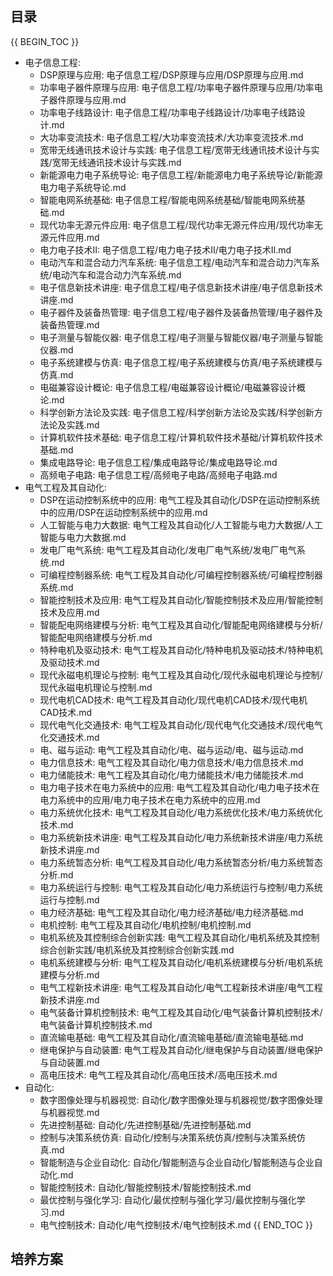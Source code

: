 ## 目录

{{ BEGIN_TOC }}
- 电子信息工程: 
  - DSP原理与应用: 电子信息工程/DSP原理与应用/DSP原理与应用.md
  - 功率电子器件原理与应用: 电子信息工程/功率电子器件原理与应用/功率电子器件原理与应用.md
  - 功率电子线路设计: 电子信息工程/功率电子线路设计/功率电子线路设计.md
  - 大功率变流技术: 电子信息工程/大功率变流技术/大功率变流技术.md
  - 宽带无线通讯技术设计与实践: 电子信息工程/宽带无线通讯技术设计与实践/宽带无线通讯技术设计与实践.md
  - 新能源电力电子系统导论: 电子信息工程/新能源电力电子系统导论/新能源电力电子系统导论.md
  - 智能电网系统基础: 电子信息工程/智能电网系统基础/智能电网系统基础.md
  - 现代功率无源元件应用: 电子信息工程/现代功率无源元件应用/现代功率无源元件应用.md
  - 电力电子技术II: 电子信息工程/电力电子技术II/电力电子技术II.md
  - 电动汽车和混合动力汽车系统: 电子信息工程/电动汽车和混合动力汽车系统/电动汽车和混合动力汽车系统.md
  - 电子信息新技术讲座: 电子信息工程/电子信息新技术讲座/电子信息新技术讲座.md
  - 电子器件及装备热管理: 电子信息工程/电子器件及装备热管理/电子器件及装备热管理.md
  - 电子测量与智能仪器: 电子信息工程/电子测量与智能仪器/电子测量与智能仪器.md
  - 电子系统建模与仿真: 电子信息工程/电子系统建模与仿真/电子系统建模与仿真.md
  - 电磁兼容设计概论: 电子信息工程/电磁兼容设计概论/电磁兼容设计概论.md
  - 科学创新方法论及实践: 电子信息工程/科学创新方法论及实践/科学创新方法论及实践.md
  - 计算机软件技术基础: 电子信息工程/计算机软件技术基础/计算机软件技术基础.md
  - 集成电路导论: 电子信息工程/集成电路导论/集成电路导论.md
  - 高频电子电路: 电子信息工程/高频电子电路/高频电子电路.md
- 电气工程及其自动化:
  - DSP在运动控制系统中的应用: 电气工程及其自动化/DSP在运动控制系统中的应用/DSP在运动控制系统中的应用.md
  - 人工智能与电力大数据: 电气工程及其自动化/人工智能与电力大数据/人工智能与电力大数据.md
  - 发电厂电气系统: 电气工程及其自动化/发电厂电气系统/发电厂电气系统.md
  - 可编程控制器系统: 电气工程及其自动化/可编程控制器系统/可编程控制器系统.md
  - 智能控制技术及应用: 电气工程及其自动化/智能控制技术及应用/智能控制技术及应用.md
  - 智能配电网络建模与分析: 电气工程及其自动化/智能配电网络建模与分析/智能配电网络建模与分析.md
  - 特种电机及驱动技术: 电气工程及其自动化/特种电机及驱动技术/特种电机及驱动技术.md
  - 现代永磁电机理论与控制: 电气工程及其自动化/现代永磁电机理论与控制/现代永磁电机理论与控制.md
  - 现代电机CAD技术: 电气工程及其自动化/现代电机CAD技术/现代电机CAD技术.md
  - 现代电气化交通技术: 电气工程及其自动化/现代电气化交通技术/现代电气化交通技术.md
  - 电、磁与运动: 电气工程及其自动化/电、磁与运动/电、磁与运动.md
  - 电力信息技术: 电气工程及其自动化/电力信息技术/电力信息技术.md
  - 电力储能技术: 电气工程及其自动化/电力储能技术/电力储能技术.md
  - 电力电子技术在电力系统中的应用: 电气工程及其自动化/电力电子技术在电力系统中的应用/电力电子技术在电力系统中的应用.md
  - 电力系统优化技术: 电气工程及其自动化/电力系统优化技术/电力系统优化技术.md
  - 电力系统新技术讲座: 电气工程及其自动化/电力系统新技术讲座/电力系统新技术讲座.md
  - 电力系统暂态分析: 电气工程及其自动化/电力系统暂态分析/电力系统暂态分析.md
  - 电力系统运行与控制: 电气工程及其自动化/电力系统运行与控制/电力系统运行与控制.md
  - 电力经济基础: 电气工程及其自动化/电力经济基础/电力经济基础.md
  - 电机控制: 电气工程及其自动化/电机控制/电机控制.md
  - 电机系统及其控制综合创新实践: 电气工程及其自动化/电机系统及其控制综合创新实践/电机系统及其控制综合创新实践.md
  - 电机系统建模与分析: 电气工程及其自动化/电机系统建模与分析/电机系统建模与分析.md
  - 电气工程新技术讲座: 电气工程及其自动化/电气工程新技术讲座/电气工程新技术讲座.md
  - 电气装备计算机控制技术: 电气工程及其自动化/电气装备计算机控制技术/电气装备计算机控制技术.md
  - 直流输电基础: 电气工程及其自动化/直流输电基础/直流输电基础.md
  - 继电保护与自动装置: 电气工程及其自动化/继电保护与自动装置/继电保护与自动装置.md
  - 高电压技术: 电气工程及其自动化/高电压技术/高电压技术.md
- 自动化:
  - 数字图像处理与机器视觉: 自动化/数字图像处理与机器视觉/数字图像处理与机器视觉.md
  - 先进控制基础: 自动化/先进控制基础/先进控制基础.md
  - 控制与决策系统仿真: 自动化/控制与决策系统仿真/控制与决策系统仿真.md
  - 智能制造与企业自动化: 自动化/智能制造与企业自动化/智能制造与企业自动化.md
  - 智能控制技术: 自动化/智能控制技术/智能控制技术.md
  - 最优控制与强化学习: 自动化/最优控制与强化学习/最优控制与强化学习.md
  - 电气控制技术: 自动化/电气控制技术/电气控制技术.md
{{ END_TOC }}
## 培养方案